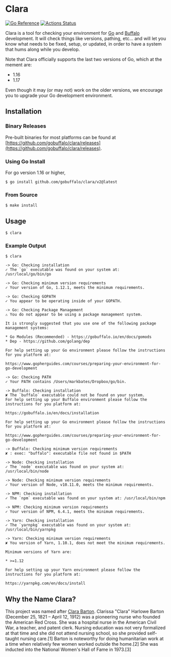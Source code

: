 # Clara


[![Go Reference](https://pkg.go.dev/badge/github.com/gobuffalo/clara.svg)](https://pkg.go.dev/github.com/gobuffalo/clara)
[![Actions Status](https://github.com/gobuffalo/clara/workflows/Tests/badge.svg)](https://github.com/gobuffalo/clara/actions)


Clara is a tool for checking your environment for [Go](https://golang.org) and [Buffalo](https://gobuffalo.io) development. It will check things like versions, pathing, etc... and will let you know what needs to be fixed, setup, or updated, in order to have a system that hums along while you develop.

Note that Clara officially supports the last two versions of Go, which at the mement are:
* 1.16
* 1.17

Even though it may (or may not) work on the older versions, we encourage you to upgrade your Go development environment.

## Installation

### Binary Releases

Pre-built binaries for most platforms can be found at [https://github.com/gobuffalo/clara/releases](https://github.com/gobuffalo/clara/releases).

### Using Go Install

For go version 1.16 or higher,

```console
$ go install github.com/gobuffalo/clara/v2@latest
```

### From Source

```console
$ make install
```

## Usage

```console
$ clara
```

### Example Output

```console
$ clara

-> Go: Checking installation
✓ The `go` executable was found on your system at: /usr/local/go/bin/go

-> Go: Checking minimum version requirements
✓ Your version of Go, 1.12.1, meets the minimum requirements.

-> Go: Checking GOPATH
✓ You appear to be operating inside of your GOPATH.

-> Go: Checking Package Management
⚠ You do not appear to be using a package management system.

It is strongly suggested that you use one of the following package management systems:

* Go Modules (Recommended) - https://gobuffalo.io/en/docs/gomods
* Dep - https://github.com/golang/dep

For help setting up your Go environment please follow the instructions for you platform at:

https://www.gopherguides.com/courses/preparing-your-environment-for-go-development

-> Go: Checking PATH
✓ Your PATH contains /Users/markbates/Dropbox/go/bin.

-> Buffalo: Checking installation
✘ The `buffalo` executable could not be found on your system.
For help setting up your Buffalo environment please follow the instructions for you platform at:

https://gobuffalo.io/en/docs/installation

For help setting up your Go environment please follow the instructions for you platform at:

https://www.gopherguides.com/courses/preparing-your-environment-for-go-development

-> Buffalo: Checking minimum version requirements
✘ : exec: "buffalo": executable file not found in $PATH

-> Node: Checking installation
✓ The `node` executable was found on your system at: /usr/local/bin/node

-> Node: Checking minimum version requirements
✓ Your version of Node, v10.11.0, meets the minimum requirements.

-> NPM: Checking installation
✓ The `npm` executable was found on your system at: /usr/local/bin/npm

-> NPM: Checking minimum version requirements
✓ Your version of NPM, 6.4.1, meets the minimum requirements.

-> Yarn: Checking installation
✓ The `yarnpkg` executable was found on your system at: /usr/local/bin/yarnpkg

-> Yarn: Checking minimum version requirements
✘ You version of Yarn, 1.10.1, does not meet the minimum requirements.

Minimum versions of Yarn are:

* >=1.12

For help setting up your Yarn environment please follow the instructions for you platform at:

https://yarnpkg.com/en/docs/install

```

## Why the Name Clara?

This project was named after [Clara Barton](https://en.wikipedia.org/wiki/Clara_Barton). Clarissa "Clara" Harlowe Barton (December 25, 1821 – April 12, 1912) was a pioneering nurse who founded the American Red Cross. She was a hospital nurse in the American Civil War, a teacher, and patent clerk. Nursing education was not very formalized at that time and she did not attend nursing school, so she provided self-taught nursing care.[1] Barton is noteworthy for doing humanitarian work at a time when relatively few women worked outside the home.[2] She was inducted into the National Women's Hall of Fame in 1973.[3]
